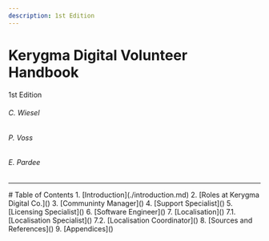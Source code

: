 ```yaml
---
description: 1st Edition
---
```


# Kerygma Digital Volunteer Handbook
1st Edition
###### C. Wiesel
###### P. Voss
###### E. Pardee
<hr>
# Table of Contents  
1. [Introduction](./introduction.md)  
2. [Roles at Kerygma Digital Co.]()  
3. [Communinty Manager]()  
4. [Support Specialist]()  
5. [Licensing Specialist]()  
6. [Software Engineer]()  
7. [Localisation]()  
  7.1. [Localisation Specialist]()  
  7.2. [Localisation Coordinator]()  
8. [Sources and References]()  
9. [Appendices]()  

